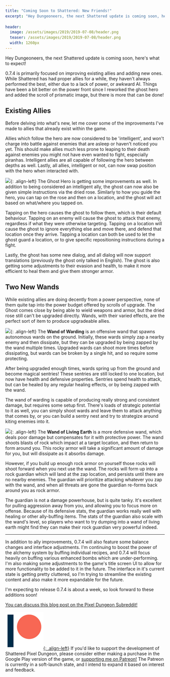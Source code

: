 ```yaml
---
title: "Coming Soon to Shattered: New Friends!"
excerpt: "Hey Dungeoneers, the next Shattered update is coming soon, here's what to expect! 0.7.4 is primarily focused on improving existing allies and adding new ones."

header:
  image: /assets/images/2019/2019-07-08/header.png
  teaser: /assets/images/2019/2019-07-08/header.png
  width: 1260px
---
```


Hey Dungeoneers, the next Shattered update is coming soon, here's what to expect!

0.7.4 is primarily focused on improving existing allies and adding new ones. While Shattered has had proper allies for a while, they haven't always performed the best, either due to a lack of power, or awkward AI. Things have been a bit better on the power front since I reworked the ghost hero and added the scroll of prismatic image, but there is more that can be done!

## Existing Allies

Before delving into what's new, let me cover some of the improvements I've made to allies that already exist within the game.

Allies which follow the hero are now considered to be 'intelligent', and won't charge into battle against enemies that are asleep or haven't noticed you yet. This should make allies much less prone to leaping to their death against enemies you might not have even wanted to fight, especially piranhas. Intelligent allies are all capable of following the hero between depths as well. Lastly, all allies, intelligent or not, can now swap position with the hero when interacted with.

![](/assets/images/{{page.date|date:'%Y/%Y-%m-%d'}}/dried-rose.png){: .align-left}
The Ghost Hero is getting some improvements as well. In addition to being considered an intelligent ally, the ghost can now also be given simple instructions via the dried rose. Similarly to how you guide the hero, you can tap on the rose and then on a location, and the ghost will act based on what/where you tapped on.

Tapping on the hero causes the ghost to follow them, which is their default behaviour. Tapping on an enemy will cause the ghost to attack that enemy, regardless if what they were otherwise targeting. Tapping on a location will cause the ghost to ignore everything else and move there, and defend that location once they arrive. Tapping a location can both be used to let the ghost guard a location, or to give specific repositioning instructions during a fight.

Lastly, the ghost has some new dialog, and all dialog will now support translations (previously the ghost only talked in English). The ghost is also getting some adjustments to their evasion and health, to make it more efficient to heal them and give them stronger armor.

## Two New Wands

While existing allies are doing decently from a power perspective, none of them quite tap into the power budget offered by scrolls of upgrade. The Ghost comes close by being able to wield weapons and armor, but the dried rose still can't be upgraded directly. Wands, with their varied effects, are the perfect sort of item to produce upgradeable allies.

![](/assets/images/{{page.date|date:'%Y/%Y-%m-%d'}}/warding.png){: .align-left}
The **Wand of Warding** is an offensive wand that spawns autonomous wards on the ground. Initially, these wards simply zap a nearby enemy and then dissipate, but they can be upgraded by being zapped by the wand multiple times. Upgraded wards can shoot more times before dissipating, but wards can be broken by a single hit, and so require some protecting.

After being upgraded enough times, wards spring up from the ground and become magical sentries! These sentries are still locked to one location, but now have health and defensive properties. Sentries spend health to attack, but can be healed by any regular healing effects, or by being zapped with the wand. 

The wand of warding is capable of producing really strong and consistent damage, but requires some setup first. There's loads of strategic potential to it as well, you can simply shoot wards and leave them to attack anything that comes by, or you can build a sentry nest and try to strategize around kiting enemies into it.

![](/assets/images/{{page.date|date:'%Y/%Y-%m-%d'}}/living-earth.png){: .align-left}
The **Wand of Living Earth** is a more defensive wand, which deals poor damage but compensates for it with protective power. The wand shoots blasts of rock which impact at a target location, and then return to form around you. This rocky armor will take a significant amount of damage for you, but will dissipate as it absorbs damage.

However, if you build up enough rock armor on yourself those rocks will shoot forward when you next use the wand. The rocks will form up into a rock guardian which will land at the zap location, and persists until there are no nearby enemies. The guardian will prioritize attacking whatever you zap with the wand, and when all threats are gone the guardian re-forms back around you as rock armor.

The guardian is not a damage powerhouse, but is quite tanky. It's excellent for pulling aggression away from you, and allowing you to focus more on offense. Because of its defensive stats, the guardian works really well with healing or other ally-buffing items. The stats of the guardian also scale with the wand's level, so players who want to try dumping into a wand of living earth might find they can make their rock guardian very powerful indeed.

---

In addition to ally improvements, 0.7.4 will also feature some balance changes and interface adjustments. I'm continuing to boost the power of the alchemy system by buffing individual recipes, and 0.7.4 will focus heavily on buffing various enhanced bombs which are under-performing. I'm also making some adjustments to the game's title screen UI to allow for more functionality to be added to it in the future. The interface in it's current state is getting pretty cluttered, so I'm trying to streamline the existing content and also make it more expandable for the future.

I'm expecting to release 0.7.4 is about a week, so look forward to these additions soon!

[You can discuss this blog post on the Pixel Dungeon Subreddit!](https://www.reddit.com/r/PixelDungeon/comments/caoe9s/)

[![](/assets/images/patreon-icon.png){: .align-left}](https://www.patreon.com/ShatteredPixel)
If you'd like to support the development of Shattered Pixel Dungeon, please consider either making a purchase in the Google Play version of the game, or [supporting me on Patreon!](https://www.patreon.com/ShatteredPixel) The Patreon is currently in a soft-launch state, and I intend to expand it based on interest and feedback.